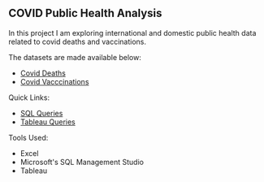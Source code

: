 ## COVID Public Health Analysis

In this project I am exploring international and domestic public health data related to covid deaths and vaccinations. 

The datasets are made available below:
* [Covid Deaths](https://github.com/AlexTheAnalyst/PortfolioProjects/blob/2dbf63f2f2e8f7c3ff458abc8dc90ddd555f3e38/CovidDeaths.xlsx)
* [Covid Vacccinations](https://github.com/AlexTheAnalyst/PortfolioProjects/blob/2dbf63f2f2e8f7c3ff458abc8dc90ddd555f3e38/CovidVaccinations.xlsx)

Quick Links:
* [SQL Queries](https://github.com/phelpsbp/Data-Analytics-Portfolio/blob/a7827d9954627c96a3c8c0611c215dd5d14e74c4/SQL/COVIDPortfolioProject/COVID%20Porfolio%20Project%20Script.sql)
* [Tableau Queries](https://github.com/phelpsbp/Data-Analytics-Portfolio/blob/a7827d9954627c96a3c8c0611c215dd5d14e74c4/SQL/COVIDPortfolioProject/COVID%20Tableau%20Script.sql)
  
Tools Used:
* Excel
* Microsoft's SQL Management Studio
* Tableau
